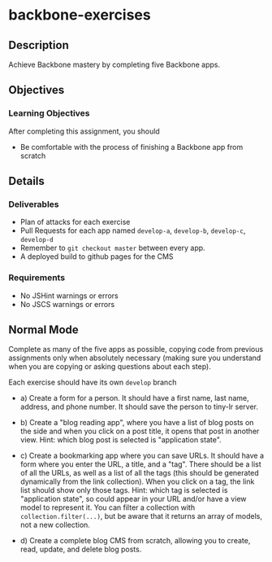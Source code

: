 # backbone-exercises

## Description

Achieve Backbone mastery by completing five Backbone apps.

## Objectives

### Learning Objectives

After completing this assignment, you should

* Be comfortable with the process of finishing a Backbone app from scratch

## Details

### Deliverables

* Plan of attacks for each exercise
* Pull Requests for each app named `develop-a`, `develop-b`, `develop-c`, `develop-d`
* Remember to `git checkout master` between every app.
* A deployed build to github pages for the CMS

### Requirements

* No JSHint warnings or errors
* No JSCS warnings or errors

## Normal Mode
Complete as many of the five apps as possible, copying code from previous
assignments only when absolutely necessary (making sure you understand when you are copying or asking questions about each step).

Each exercise should have its own `develop` branch

* a) Create a form for a person. It should have a first name, last name,
address, and phone number.  It should save the person to tiny-lr server.

* b) Create a "blog reading app", where you have a list of blog posts on the
side and when you click on a post title, it opens that post in another view.
Hint: which blog post is selected is "application state".

* c) Create a bookmarking app where you can save URLs. It should have a form
where you enter the URL, a title, and a "tag". There should be a list of all
the URLs, as well as a list of all the tags (this should be generated
dynamically from the link collection). When you click on a tag, the link list
should show only those tags. Hint: which tag is selected is "application
state", so could appear in your URL and/or have a view model to represent it.
You can filter a collection with `collection.filter(...)`, but be aware that
it returns an array of models, not a new collection.

* d) Create a complete blog CMS from scratch, allowing you to create, read,
update, and delete blog posts.
